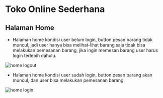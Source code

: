 # Toko Online Sederhana

## Halaman Home

- Halaman home kondisi user belum login, button pesan barang tidak muncul, jadi user hanya bisa melihat-lihat barang saja tidak bisa melakukan pemesanan barang, jika ingin memesan barang user harus login terlebih dahulu.

![home logout](https://user-images.githubusercontent.com/92837751/194980808-83ff8a4c-c834-430e-8487-0be677b82520.jpg)

- Halaman home kondisi user sudah login, button pesan barang akan muncul,  dan user bisa melakukan pemesanan barang.

![home login](https://user-images.githubusercontent.com/92837751/194980806-e06d6edd-cf78-4eb0-be37-2041ef21ab77.jpg)

